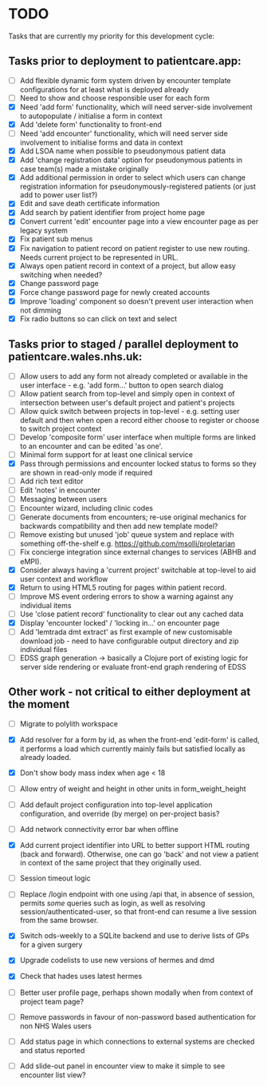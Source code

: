 # TODO

Tasks that are currently my priority for this development cycle:

## Tasks prior to deployment to patientcare.app:

* [ ] Add flexible dynamic form system driven by encounter template configurations for at least what is deployed already
* [ ] Need to show and choose responsible user for each form
* [x] Need 'add form' functionality, which will need server-side involvement to autopopulate / initialise a form in context
* [x] Add 'delete form' functionality to front-end
* [ ] Need 'add encounter' functionality, which will need server side involvement to initialise forms and data in context
* [x] Add LSOA name when possible to pseudonymous patient data
* [x] Add 'change registration data' option for pseudonymous patients in case team(s) made a mistake originally
* [x] Add additional permission in order to select which users can change registration information for pseudonymously-registered patients (or just add to power user list?)
* [x] Edit and save death certificate information
* [x] Add search by patient identifier from project home page
* [x] Convert current 'edit' encounter page into a view encounter page as per legacy system
* [x] Fix patient sub menus
* [x] Fix navigation to patient record on patient register to use new routing. Needs current project to be represented in URL.
* [x] Always open patient record in context of a project, but allow easy switching when needed?
* [x] Change password page
* [x] Force change password page for newly created accounts
* [x] Improve 'loading' component so doesn't prevent user interaction when not dimming
* [x] Fix radio buttons so can click on text and select 

## Tasks prior to staged / parallel deployment to patientcare.wales.nhs.uk:

* [ ] Allow users to add any form not already completed or available in the user interface - e.g. 'add form...' button to open search dialog
* [ ] Allow patient search from top-level and simply open in context of intersection between user's default project and patient's projects
* [ ] Allow quick switch between projects in top-level - e.g. setting user default and then when open a record either choose to register or choose to switch project context
* [ ] Develop 'composite form' user interface when multiple forms are linked to an encounter and can be edited 'as one'.
* [ ] Minimal form support for at least one clinical service 
* [x] Pass through permissions and encounter locked status to forms so they are shown in read-only mode if required
* [ ] Add rich text editor 
* [ ] Edit 'notes' in encounter
* [ ] Messaging between users
* [ ] Encounter wizard, including clinic codes
* [ ] Generate documents from encounters; re-use original mechanics for backwards compatibility and then add new template model?
* [ ] Remove existing but unused 'job' queue system and replace with something off-the-shelf e.g. https://github.com/msolli/proletarian
* [ ] Fix concierge integration since external changes to services (ABHB and eMPI).
* [x] Consider always having a 'current project' switchable at top-level to aid user context and workflow
* [x] Return to using HTML5 routing for pages within patient record. 
* [ ] Improve MS event ordering errors to show a warning against any individual items
* [ ] Use 'close patient record' functionality to clear out any cached data
* [x] Display 'encounter locked' / 'locking in...' on encounter page
* [ ] Add 'lemtrada dmt extract' as first example of new customisable download job - need to have configurable output directory and zip individual files
* [ ] EDSS graph generation -> basically a Clojure port of existing logic for server side rendering or evaluate front-end graph rendering of EDSS

## Other work - not critical to either deployment at the moment

* [ ] Migrate to polylith workspace
* [x] Add resolver for a form by id, as when the front-end 'edit-form' is called, it performs a load which currently mainly fails but satisfied locally as already loaded. 
* [x] Don't show body mass index when age < 18
* [ ] Allow entry of weight and height in other units in form_weight_height
* [ ] Add default project configuration into top-level application configuration, and override (by merge) on per-project basis?
* [ ] Add network connectivity error bar when offline
* [x] Add current project identifier into URL to better support HTML routing (back and forward). Otherwise, one can go 
'back' and not view a patient in context of the same project that they originally used.
* [ ] Session timeout logic
* [ ] Replace /login endpoint with one using /api that, in absence of session, permits *some* queries such as login, as well as resolving session/authenticated-user, 
so that front-end can resume a live session from the same browser.
* [x] Switch ods-weekly to a SQLite backend and use to derive lists of GPs for a given surgery
* [x] Upgrade codelists to use new versions of hermes and dmd
* [x] Check that hades uses latest hermes
* [ ] Better user profile page, perhaps shown modally when from context of project team page?
* [ ] Remove passwords in favour of non-password based authentication for non NHS Wales users
* [ ] Add status page in which connections to external systems are checked and status reported
* [ ] Add slide-out panel in encounter view to make it simple to see encounter list view?

